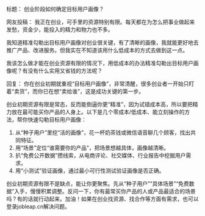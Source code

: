 标题：
创业阶段如何确定目标用户画像？

网友投稿：
我正在创业，可手里的资源特别有限。每天都在为怎么把事业做起来发愁，资金少，能投入的精力和物力也不多。

我知道精准勾勒出目标用户画像对创业很关键，有了清晰的画像，我就能更好地去推广产品、改进服务。但我实在不知道该用什么低成本的方式去做到这一点。

我该怎么做才能在创业资源有限的情况下，用低成本的办法精准勾勒出目标用户画像呢？有没有什么实用又省钱的方法呢？ 

回复：
你在创业初期就重视“目标用户画像”，非常清醒，很多创业者一开始只盯着“卖货”，而你已在想“卖给谁”，这是成功关键的第一步。

创业初期资源有限是常态，反而能倒逼你更“精准”，因为试错成本高，所以要把精力放在最可能买你产品的人身上。以下是几个零成本/低成本、能立刻操作的方法，帮你快速勾勒目标用户画像：
1. 从“种子用户”里挖“活的画像”，花一杯奶茶钱或微信语音聊几个顾客，找出共同特征。
2. 用“场景”定位“谁需要你的产品”，把场景想越具体，画像越清晰。
3. 扒“免费公开数据”攒线索，从电商评论、社交媒体、行业报告中挖掘用户需求。
4. 用“小测试”验证画像，通过最小可行性测试验证画像是否正确。

创业初期资源有限不是缺点，能让你更聚焦。先从“种子用户”“具体场景”“免费数据”入手，慢慢积累调整。反问一下，你有最常买你产品的人或产品最适合的场景吗？有的话就行动起来。加油！如果在创业找资源、找合作等方面有需求，也可以登录jobleap.cn解决问题。 


